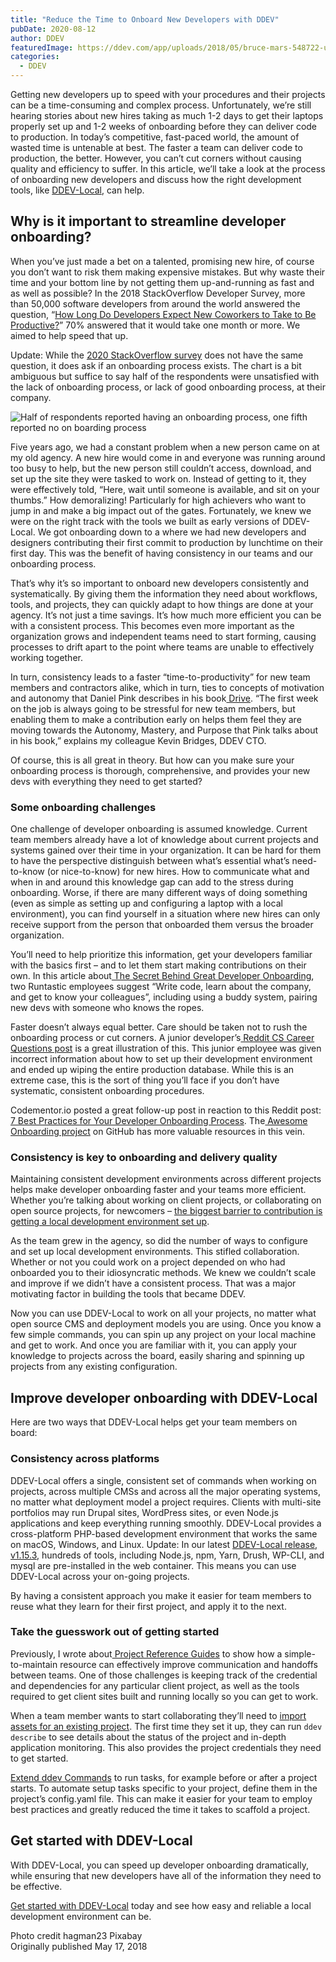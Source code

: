 ```yaml
---
title: "Reduce the Time to Onboard New Developers with DDEV"
pubDate: 2020-08-12
author: DDEV
featuredImage: https://ddev.com/app/uploads/2018/05/bruce-mars-548722-unsplash.jpg
categories:
  - DDEV
---
```


Getting new developers up to speed with your procedures and their projects can be a time-consuming and complex process. Unfortunately, we’re still hearing stories about new hires taking as much 1-2 days to get their laptops properly set up and 1-2 weeks of onboarding before they can deliver code to production. In today’s competitive, fast-paced world, the amount of wasted time is untenable at best. The faster a team can deliver code to production, the better. However, you can’t cut corners without causing quality and efficiency to suffer. In this article, we’ll take a look at the process of onboarding new developers and discuss how the right development tools, like [DDEV-Local](https://ddev.com/ddev-local/), can help.

## Why is it important to streamline developer onboarding?

When you’ve just made a bet on a talented, promising new hire, of course you don’t want to risk them making expensive mistakes. But why waste their time and your bottom line by not getting them up-and-running as fast and as well as possible? In the 2018 StackOverflow Developer Survey, more than 50,000 software developers from around the world answered the question, “[How Long Do Developers Expect New Coworkers to Take to Be Productive?](https://insights.stackoverflow.com/survey/2018#work-how-long-do-developers-expect-new-coworkers-to-take-to-be-productive)” 70% answered that it would take one month or more. We aimed to help speed that up.

Update: While the [2020 StackOverflow survey](https://insights.stackoverflow.com/survey/2020#work-onboarding) does not have the same question, it does ask if an onboarding process exists. The chart is a bit ambiguous but suffice to say half of the respondents were unsatisfied with the lack of onboarding process, or lack of good onboarding process, at their company.

![Half of respondents reported having an onboarding process, one fifth reported no on boarding process](https://ddev.com/app/uploads/2018/05/Screen-Shot-2020-08-11-at-7.17.40-PM-1024x466.png)

Five years ago, we had a constant problem when a new person came on at my old agency. A new hire would come in and everyone was running around too busy to help, but the new person still couldn’t access, download, and set up the site they were tasked to work on. Instead of getting to it, they were effectively told, “Here, wait until someone is available, and sit on your thumbs.” How demoralizing! Particularly for high achievers who want to jump in and make a big impact out of the gates. Fortunately, we knew we were on the right track with the tools we built as early versions of DDEV-Local. We got onboarding down to a where we had new developers and designers contributing their first commit to production by lunchtime on their first day. This was the benefit of having consistency in our teams and our onboarding process.

That’s why it’s so important to onboard new developers consistently and systematically. By giving them the information they need about workflows, tools, and projects, they can quickly adapt to how things are done at your agency. It’s not just a time savings. It’s how much more efficient you can be with a consistent process. This becomes even more important as the organization grows and independent teams need to start forming, causing processes to drift apart to the point where teams are unable to effectively working together.

In turn, consistency leads to a faster “time-to-productivity” for new team members and contractors alike, which in turn, ties to concepts of motivation and autonomy that Daniel Pink describes in his book[ Drive](https://en.wikipedia.org/wiki/Drive:%5FThe%5FSurprising%5FTruth%5FAbout%5FWhat%5FMotivates%5FUs). “The first week on the job is always going to be stressful for new team members, but enabling them to make a contribution early on helps them feel they are moving towards the Autonomy, Mastery, and Purpose that Pink talks about in his book,” explains my colleague Kevin Bridges, DDEV CTO.

Of course, this is all great in theory. But how can you make sure your onboarding process is thorough, comprehensive, and provides your new devs with everything they need to get started?

### Some onboarding challenges

One challenge of developer onboarding is assumed knowledge. Current team members already have a lot of knowledge about current projects and systems gained over their time in your organization. It can be hard for them to have the perspective distinguish between what’s essential what’s need-to-know (or nice-to-know) for new hires. How to communicate what and when in and around this knowledge gap can add to the stress during onboarding. Worse, if there are many different ways of doing something (even as simple as setting up and configuring a laptop with a local environment), you can find yourself in a situation where new hires can only receive support from the person that onboarded them versus the broader organization.

You’ll need to help prioritize this information, get your developers familiar with the basics first – and to let them start making contributions on their own. In this article about[ The Secret Behind Great Developer Onboarding](https://stackoverflow.blog/2018/02/05/secret-behind-great-developer-onboarding/), two Runtastic employees suggest “Write code, learn about the company, and get to know your colleagues”, including using a buddy system, pairing new devs with someone who knows the ropes.

Faster doesn’t always equal better. Care should be taken not to rush the onboarding process or cut corners. A junior developer’s[ Reddit CS Career Questions post](https://www.reddit.com/r/cscareerquestions/comments/6ez8ag/accidentally%5Fdestroyed%5Fproduction%5Fdatabase%5Fon/) is a great illustration of this. This junior employee was given incorrect information about how to set up their development environment and ended up wiping the entire production database. While this is an extreme case, this is the sort of thing you’ll face if you don’t have systematic, consistent onboarding procedures.

Codementor.io posted a great follow-up post in reaction to this Reddit post:[ 7 Best Practices for Your Developer Onboarding Process](https://www.codementor.io/blog/developer-onboarding-process-32y3zqg1vc). The[ Awesome Onboarding project](https://github.com/92bondstreet/awesome-onboarding) on GitHub has more valuable resources in this vein.

### Consistency is key to onboarding and delivery quality

Maintaining consistent development environments across different projects helps make developer onboarding faster and your teams more efficient. Whether you’re talking about working on client projects, or collaborating on open source projects, for newcomers – [the biggest barrier to contribution is getting a local development environment set up](https://ddev.com/ddev-live/removing-the-biggest-barrier-to-contribution/).

As the team grew in the agency, so did the number of ways to configure and set up local development environments. This stifled collaboration. Whether or not you could work on a project depended on who had onboarded you to their idiosyncratic methods. We knew we couldn’t scale and improve if we didn’t have a consistent process. That was a major motivating factor in building the tools that became DDEV.

Now you can use DDEV-Local to work on all your projects, no matter what open source CMS and deployment models you are using. Once you know a few simple commands, you can spin up any project on your local machine and get to work. And once you are familiar with it, you can apply your knowledge to projects across the board, easily sharing and spinning up projects from any existing configuration.

## Improve developer onboarding with DDEV-Local

Here are two ways that DDEV-Local helps get your team members on board:

### Consistency across platforms

DDEV-Local offers a single, consistent set of commands when working on projects, across multiple CMSs and across all the major operating systems, no matter what deployment model a project requires. Clients with multi-site portfolios may run Drupal sites, WordPress sites, or even Node.js applications and keep everything running smoothly. DDEV-Local provides a cross-platform PHP-based development environment that works the same on macOS, Windows, and Linux. Update: In our latest [DDEV-Local release, v1.15.3](https://github.com/drud/ddev/releases/tag/v1.15.3), hundreds of tools, including Node.js, npm, Yarn, Drush, WP-CLI, and mysql are pre-installed in the web container. This means you can use DDEV-Local across your on-going projects.

By having a consistent approach you make it easier for team members to reuse what they learn for their first project, and apply it to the next.

### Take the guesswork out of getting started

Previously, I wrote about[ Project Reference Guides](https://ddev.com/workflow/the-practicality-of-project-reference-guides/) to show how a simple-to-maintain resource can effectively improve communication and handoffs between teams. One of those challenges is keeping track of the credential and dependencies for any particular client project, as well as the tools required to get client sites built and running locally so you can get to work.

When a team member wants to start collaborating they’ll need to [import assets for an existing project](https://ddev.readthedocs.io/en/stable/users/cli-usage/#importing-assets-for-an-existing-project). The first time they set it up, they can run `ddev describe` to see details about the status of the project and in-depth application monitoring. This also provides the project credentials they need to get started.

[Extend ddev Commands](https://ddev.readthedocs.io/en/stable/users/extending-commands/) to run tasks, for example before or after a project starts. To automate setup tasks specific to your project, define them in the project’s config.yaml file. This can make it easier for your team to employ best practices and greatly reduced the time it takes to scaffold a project.

## Get started with DDEV-Local

With DDEV-Local, you can speed up developer onboarding dramatically, while ensuring that new developers have all of the information they need to be effective.

[Get started with DDEV-Local](https://ddev.readthedocs.io/en/stable/#intro-to-ddev-local) today and see how easy and reliable a local development environment can be.

Photo credit hagman23 Pixabay  
Originally published May 17, 2018
